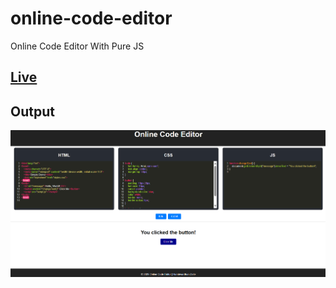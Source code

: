 # online-code-editor
Online Code Editor With Pure JS

[Live](https://online-code-editor-ms54.onrender.com/)
---

## Output
![img](/1.png)

